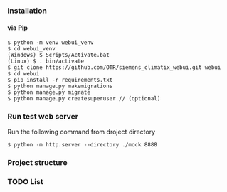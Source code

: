 ### Installation

#### via Pip

```commandline
$ python -m venv webui_venv
$ cd webui_venv
(Windows) $ Scripts/Activate.bat
(Linux) $ . bin/activate
$ git clone https://github.com/OTR/siemens_climatix_webui.git webui
$ cd webui
$ pip install -r requirements.txt
$ python manage.py makemigrations
$ python manage.py migrate
$ python manage.py createsuperuser // (optional)
```

### Run test web server

Run the following command from droject directory

```commandline
$ python -m http.server --directory ./mock 8888
```

### Project structure

### TODO List

